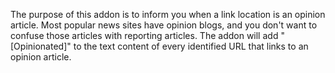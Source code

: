 The purpose of this addon is to inform you when a link location is an opinion article. Most popular news sites have opinion blogs, and you don't want to confuse those articles with reporting articles. The addon will add "[Opinionated]" to the text content of every identified URL that links to an opinion article.